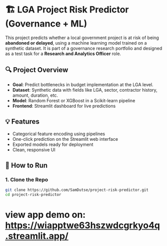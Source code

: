 # 🏗️ LGA Project Risk Predictor (Governance + ML)

This project predicts whether a local government project is at risk of being **abandoned or delayed**, using a machine learning model trained on a synthetic dataset. It is part of a governance research portfolio and designed as a test task for a **Research and Analytics Officer** role.

## 🔍 Project Overview

- **Goal**: Predict bottlenecks in budget implementation at the LGA level.
- **Dataset**: Synthetic data with fields like LGA, sector, contractor history, amount, duration, etc.
- **Model**: Random Forest or XGBoost in a Scikit-learn pipeline
- **Frontend**: Streamlit dashboard for live predictions

## 💡 Features

- Categorical feature encoding using pipelines
- One-click prediction on the Streamlit web interface
- Exported models ready for deployment
- Clean, responsive UI

## 🚀 How to Run

### 1. Clone the Repo

```bash
git clone https://github.com/SamDutse/project-risk-predictor.git
cd project-risk-predictor
```

# view app demo on: https://wiapptwe63hszwdcgrkyo4q.streamlit.app/
